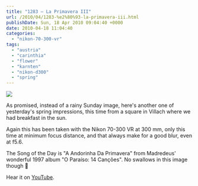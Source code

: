 ```yaml
---
title: "1283 – La Primavera III"
url: /2010/04/1283-%e2%80%93-la-primavera-iii.html
publishDate: Sun, 18 Apr 2010 09:04:40 +0000
date: 2010-04-18 11:04:40
categories: 
  - "nikon-70-300-vr"
tags: 
  - "austria"
  - "carinthia"
  - "flower"
  - "karnten"
  - "nikon-d300"
  - "spring"
---
```

<a target="_blank" href="https://d25zfm9zpd7gm5.cloudfront.net/1200x1200/2010/20100417_113752_ps.jpg"><img src="https://d25zfm9zpd7gm5.cloudfront.net/0600x0600/2010/20100417_113752_ps.jpg" /></a>

As promised, instead of a rainy Sunday image, here's another one of yesterday's spring impressions, this time from a square in Villach where we had breakfast in the sun.

Again this has been taken with the Nikon 70-300 VR at 300 mm, only this time at minimum focus distance, and that always make for a good blur, even at f5.6.

 The Song of the Day is "A Andorinha Da Primavera" from Madredeus' wonderful 1997 album "O Paraíso: 14 Canções". No swallows in this image though 🙂

Hear it on <a target="_blank" href="http://www.youtube.com/watch?v=pGX0xKvsFvY">YouTube</a>.
